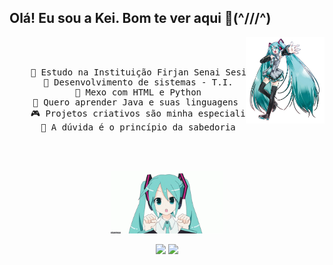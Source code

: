 ## Olá! Eu sou a Kei. Bom te ver aqui 💖(^///^)

<div align="center">
<img src="7cd23f74cfd077d41971d382d152e177815b488er1-935-1023v2_hq.jpg" width="25%" align="right" />

<br><br>
<pre>
    💭 Estudo na Instituição Firjan Senai Sesi
    🦖 Desenvolvimento de sistemas - T.I.
    📖 Mexo com HTML e Python
    🎀 Quero aprender Java e suas linguagens 
    🎮 Projetos criativos são minha especialidade
    🐾 A dúvida é o princípio da sabedoria
</pre>
<br><br>

<img src="hatsune-miku-cute.gif" height="100" />

[![](https://img.shields.io/badge/linkedin-0a66c2)](https://www.linkedin.com/in/rebeca-schneider-coelho-da-silva-178572304?utm_source=share&utm_campaign=share_via&utm_content=profile&utm_medium=android_app)
[![](https://img.shields.io/badge/insta-ff66ab)](https://www.instagram.com/_kei.flower?igsh=aWZxbGNkc2VndG8=)
